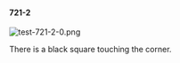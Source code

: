 #### 721-2
![test-721-2-0.png](https://github.com/lil-lab/nlvr/raw/master/nlvr/test/images/2/test-721-2-0.png "test-721-2-0.png")

There is a black square touching the corner.